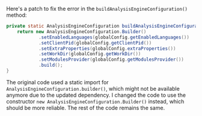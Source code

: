 Here's a patch to fix the error in the `buildAnalysisEngineConfiguration()` method:

```java
private static AnalysisEngineConfiguration buildAnalysisEngineConfiguration() {
    return new AnalysisEngineConfiguration.Builder()
            .setEnabledLanguages(globalConfig.getEnabledLanguages())
            .setClientPid(globalConfig.getClientPid())
            .setExtraProperties(globalConfig.extraProperties())
            .setWorkDir(globalConfig.getWorkDir())
            .setModulesProvider(globalConfig.getModulesProvider())
            .build();
}
```

The original code used a static import for `AnalysisEngineConfiguration.builder()`, which might not be available anymore due to the updated dependency. I changed the code to use the constructor `new AnalysisEngineConfiguration.Builder()` instead, which should be more reliable. The rest of the code remains the same.
